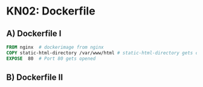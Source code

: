 # KN02: Dockerfile

## A) Dockerfile I

```dockerfile
FROM nginx  # dockerimage from nginx
COPY static-html-directory /var/www/html # static-html-directory gets copied to /var/www/html
EXPOSE 	80	# Port 80 gets opened
```


## B) Dockerfile II